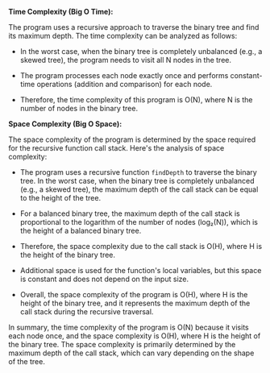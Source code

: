**Time Complexity (Big O Time):**

The program uses a recursive approach to traverse the binary tree and find its maximum depth. The time complexity can be analyzed as follows:

- In the worst case, when the binary tree is completely unbalanced (e.g., a skewed tree), the program needs to visit all N nodes in the tree.

- The program processes each node exactly once and performs constant-time operations (addition and comparison) for each node.

- Therefore, the time complexity of this program is O(N), where N is the number of nodes in the binary tree.

**Space Complexity (Big O Space):**

The space complexity of the program is determined by the space required for the recursive function call stack. Here's the analysis of space complexity:

- The program uses a recursive function `findDepth` to traverse the binary tree. In the worst case, when the binary tree is completely unbalanced (e.g., a skewed tree), the maximum depth of the call stack can be equal to the height of the tree.

- For a balanced binary tree, the maximum depth of the call stack is proportional to the logarithm of the number of nodes (log₂(N)), which is the height of a balanced binary tree.

- Therefore, the space complexity due to the call stack is O(H), where H is the height of the binary tree.

- Additional space is used for the function's local variables, but this space is constant and does not depend on the input size.

- Overall, the space complexity of the program is O(H), where H is the height of the binary tree, and it represents the maximum depth of the call stack during the recursive traversal.

In summary, the time complexity of the program is O(N) because it visits each node once, and the space complexity is O(H), where H is the height of the binary tree. The space complexity is primarily determined by the maximum depth of the call stack, which can vary depending on the shape of the tree.
